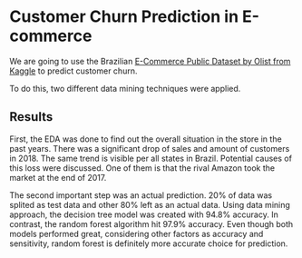 # Customer Churn Prediction in E-commerce

We are going to use the Brazilian [E-Commerce Public Dataset by Olist from Kaggle](https://www.kaggle.com/olistbr/brazilian-ecommerce) to predict customer churn.

To do this, two different data mining techniques were applied.

## Results

First, the EDA was done to find out the overall situation in the store in the past years. There was a significant drop of sales and amount of customers in 2018. The same trend is visible per all states in Brazil. Potential causes of this loss were discussed. One of them is that the rival Amazon took the market at the end of 2017.

The second important step was an actual prediction. 20\% of data was splited as  test data and other 80\% left as an actual data. Using data mining approach, the decision tree model was created with 94.8\% accuracy. In contrast, the random forest algorithm hit 97.9\% accuracy. Even though both models performed great, considering other factors as accuracy and sensitivity, random forest is definitely more accurate choice for prediction.



